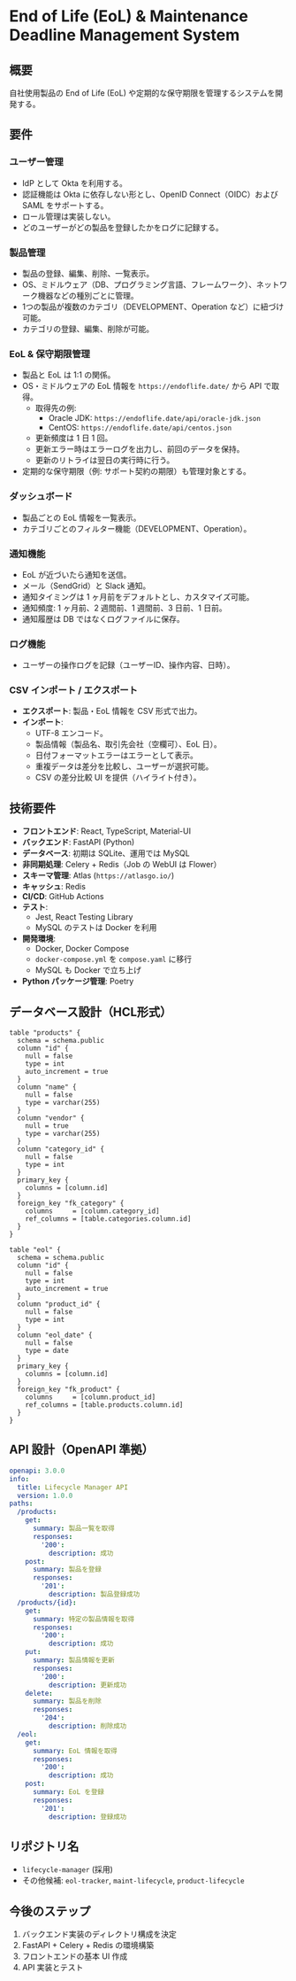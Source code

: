 # End of Life (EoL) & Maintenance Deadline Management System

## **概要**

自社使用製品の End of Life (EoL) や定期的な保守期限を管理するシステムを開発する。

## **要件**

### **ユーザー管理**

- IdP として Okta を利用する。
- 認証機能は Okta に依存しない形とし、OpenID Connect（OIDC）および SAML をサポートする。
- ロール管理は実装しない。
- どのユーザーがどの製品を登録したかをログに記録する。

### **製品管理**

- 製品の登録、編集、削除、一覧表示。
- OS、ミドルウェア（DB、プログラミング言語、フレームワーク）、ネットワーク機器などの種別ごとに管理。
- 1つの製品が複数のカテゴリ（DEVELOPMENT、Operation など）に紐づけ可能。
- カテゴリの登録、編集、削除が可能。

### **EoL & 保守期限管理**

- 製品と EoL は 1:1 の関係。
- OS・ミドルウェアの EoL 情報を `https://endoflife.date/` から API で取得。
  - 取得先の例:
    - Oracle JDK: `https://endoflife.date/api/oracle-jdk.json`
    - CentOS: `https://endoflife.date/api/centos.json`
  - 更新頻度は 1 日 1 回。
  - 更新エラー時はエラーログを出力し、前回のデータを保持。
  - 更新のリトライは翌日の実行時に行う。
- 定期的な保守期限（例: サポート契約の期限）も管理対象とする。

### **ダッシュボード**

- 製品ごとの EoL 情報を一覧表示。
- カテゴリごとのフィルター機能（DEVELOPMENT、Operation）。

### **通知機能**

- EoL が近づいたら通知を送信。
- メール（SendGrid）と Slack 通知。
- 通知タイミングは 1 ヶ月前をデフォルトとし、カスタマイズ可能。
- 通知頻度: 1 ヶ月前、2 週間前、1 週間前、3 日前、1 日前。
- 通知履歴は DB ではなくログファイルに保存。

### **ログ機能**

- ユーザーの操作ログを記録（ユーザーID、操作内容、日時）。

### **CSV インポート / エクスポート**

- **エクスポート**: 製品・EoL 情報を CSV 形式で出力。
- **インポート**:
  - UTF-8 エンコード。
  - 製品情報（製品名、取引先会社（空欄可）、EoL 日）。
  - 日付フォーマットエラーはエラーとして表示。
  - 重複データは差分を比較し、ユーザーが選択可能。
  - CSV の差分比較 UI を提供（ハイライト付き）。

## **技術要件**

- **フロントエンド**: React, TypeScript, Material-UI
- **バックエンド**: FastAPI (Python)
- **データベース**: 初期は SQLite、運用では MySQL
- **非同期処理**: Celery + Redis（Job の WebUI は Flower）
- **スキーマ管理**: Atlas (`https://atlasgo.io/`)
- **キャッシュ**: Redis
- **CI/CD**: GitHub Actions
- **テスト**:
  - Jest, React Testing Library
  - MySQL のテストは Docker を利用
- **開発環境**:
  - Docker, Docker Compose
  - `docker-compose.yml` を `compose.yaml` に移行
  - MySQL も Docker で立ち上げ
- **Python パッケージ管理**: Poetry

## **データベース設計（HCL形式）**

```hcl
table "products" {
  schema = schema.public
  column "id" {
    null = false
    type = int
    auto_increment = true
  }
  column "name" {
    null = false
    type = varchar(255)
  }
  column "vendor" {
    null = true
    type = varchar(255)
  }
  column "category_id" {
    null = false
    type = int
  }
  primary_key {
    columns = [column.id]
  }
  foreign_key "fk_category" {
    columns     = [column.category_id]
    ref_columns = [table.categories.column.id]
  }
}

table "eol" {
  schema = schema.public
  column "id" {
    null = false
    type = int
    auto_increment = true
  }
  column "product_id" {
    null = false
    type = int
  }
  column "eol_date" {
    null = false
    type = date
  }
  primary_key {
    columns = [column.id]
  }
  foreign_key "fk_product" {
    columns     = [column.product_id]
    ref_columns = [table.products.column.id]
  }
}
```

## **API 設計（OpenAPI 準拠）**

```yaml
openapi: 3.0.0
info:
  title: Lifecycle Manager API
  version: 1.0.0
paths:
  /products:
    get:
      summary: 製品一覧を取得
      responses:
        '200':
          description: 成功
    post:
      summary: 製品を登録
      responses:
        '201':
          description: 製品登録成功
  /products/{id}:
    get:
      summary: 特定の製品情報を取得
      responses:
        '200':
          description: 成功
    put:
      summary: 製品情報を更新
      responses:
        '200':
          description: 更新成功
    delete:
      summary: 製品を削除
      responses:
        '204':
          description: 削除成功
  /eol:
    get:
      summary: EoL 情報を取得
      responses:
        '200':
          description: 成功
    post:
      summary: EoL を登録
      responses:
        '201':
          description: 登録成功
```

## **リポジトリ名**

- `lifecycle-manager` (採用)
- その他候補: `eol-tracker`, `maint-lifecycle`, `product-lifecycle`

## **今後のステップ**

1. バックエンド実装のディレクトリ構成を決定
2. FastAPI + Celery + Redis の環境構築
3. フロントエンドの基本 UI 作成
4. API 実装とテスト

